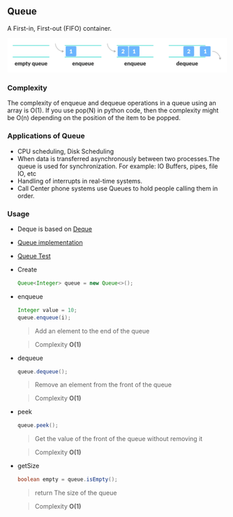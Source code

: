 ## Queue

A First-in, First-out (FIFO) container.

![Queue image](../images/queue.webp)

### Complexity

The complexity of enqueue and dequeue operations in a queue using an array is O(1).
If you use pop(N) in python code, then the complexity might be O(n) depending on the position of the item to be popped.

### Applications of Queue

- CPU scheduling, Disk Scheduling
- When data is transferred asynchronously between two processes.The queue is used for synchronization. For example: IO
  Buffers, pipes, file IO, etc
- Handling of interrupts in real-time systems.
- Call Center phone systems use Queues to hold people calling them in order.

### Usage

- Deque is based on [Deque](DEQUQ.md)
- [Queue implementation](../src/main/java/org/example/queue/Queue.java)
- [Queue Test](../src/test/java/org/example/queue/QueueTest.java)
- Create
    ```java
    Queue<Integer> queue = new Queue<>();
    ```

- enqueue
  ```java
  Integer value = 10;
  queue.enqueue(i);
  ```
  > Add an element to the end of the queue

  > Complexity **O(1)**


- dequeue
  ```java
  queue.dequeue();
  ```
  > Remove an element from the front of the queue

  > Complexity **O(1)**

- peek
  ```java
  queue.peek();
  ```
  > Get the value of the front of the queue without removing it

  > Complexity **O(1)**

- getSize
  ```java
  boolean empty = queue.isEmpty();
  ```
  > return The size of the queue

  > Complexity **O(1)**
  